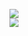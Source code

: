 [![](https://img.shields.io/badge/Made%20With-Github%20Spray-lightgrey.svg?style=for-the-badge&logo=github)](https://github.com/Annihil/github-spray#3857)  
[![](https://i.imgur.com/2DrTn0Z.gif)](https://github.com/Annihil/github-spray)